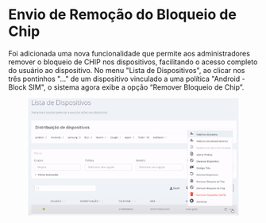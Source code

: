# Envio de Remoção do Bloqueio de Chip

Foi adicionada uma nova funcionalidade que permite aos administradores remover o bloqueio de CHIP nos dispositivos, facilitando o acesso completo do usuário ao dispositivo. No menu "Lista de Dispositivos", ao clicar nos três pontinhos "..." de um dispositivo vinculado a uma política "Android - Block SIM", o sistema agora exibe a opção “Remover Bloqueio de Chip”.

<figure><img src="../../.gitbook/assets/Captura de tela 2024-06-04 151645.png" alt=""><figcaption></figcaption></figure>
